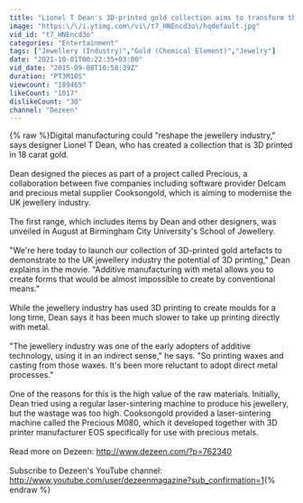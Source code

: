 ```yaml
---
title: "Lionel T Dean's 3D-printed gold collection aims to transform the jewellery industry"
image: "https:\/\/i.ytimg.com\/vi\/t7_HNEncd3o\/hqdefault.jpg"
vid_id: "t7_HNEncd3o"
categories: "Entertainment"
tags: ["Jewellery (Industry)","Gold (Chemical Element)","Jewelry"]
date: "2021-10-01T00:22:35+03:00"
vid_date: "2015-09-08T10:58:39Z"
duration: "PT3M10S"
viewcount: "189465"
likeCount: "1017"
dislikeCount: "30"
channel: "Dezeen"
---
```

{% raw %}Digital manufacturing could &quot;reshape the jewellery industry,&quot; says designer Lionel T Dean, who has created a collection that is 3D printed in 18 carat gold.<br /><br />Dean designed the pieces as part of a project called Precious, a collaboration between five companies including software provider Delcam and precious metal supplier Cooksongold, which is aiming to modernise the UK jewellery industry.<br /><br />The first range, which includes items by Dean and other designers, was unveiled in August at Birmingham City University's School of Jewellery.<br /><br />&quot;We're here today to launch our collection of 3D-printed gold artefacts to demonstrate to the UK jewellery industry the potential of 3D printing,&quot; Dean explains in the movie. &quot;Additive manufacturing with metal allows you to create forms that would be almost impossible to create by conventional means.&quot;<br /><br />While the jewellery industry has used 3D printing to create moulds for a long time, Dean says it has been much slower to take up printing directly with metal.<br /><br />&quot;The jewellery industry was one of the early adopters of additive technology, using it in an indirect sense,&quot; he says. &quot;So printing waxes and casting from those waxes. It's been more reluctant to adopt direct metal processes.&quot;<br /><br />One of the reasons for this is the high value of the raw materials. Initially, Dean tried using a regular laser-sintering machine to produce his jewellery, but the wastage was too high. Cooksongold provided a laser-sintering machine called the Precious M080, which it developed together with 3D printer manufacturer EOS specifically for use with precious metals.<br /><br />Read more on Dezeen: <a rel="nofollow" target="blank" href="http://www.dezeen.com/?p=762340">http://www.dezeen.com/?p=762340</a><br /><br />Subscribe to Dezeen's YouTube channel: <a rel="nofollow" target="blank" href="http://www.youtube.com/user/dezeenmagazine?sub_confirmation=1">http://www.youtube.com/user/dezeenmagazine?sub_confirmation=1</a>{% endraw %}

